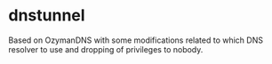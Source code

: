 # dnstunnel

Based on OzymanDNS with some modifications related to which DNS resolver to use and dropping of privileges to nobody.